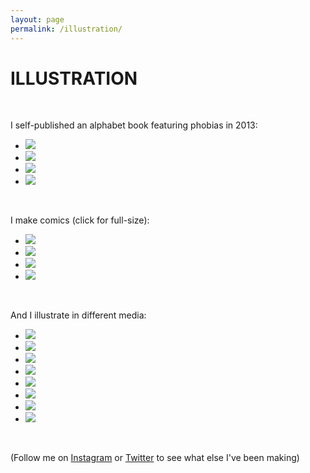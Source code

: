 ```yaml
---
layout: page
permalink: /illustration/
---
```


<h1 class="page-heading">ILLUSTRATION</h1>

<br>
<p>I self-published an alphabet book featuring phobias in 2013:</p>

<ul class="pic">
	<li class="exp"><img src="/img/abc-cover.jpg" /></li>
	<li class="exp"><img src="/img/k.png" /></li>
	<li class="exp"><img src="/img/abc-n.jpg" /></li>
	<li class="exp"><img src="/img/p.png" /></li>
</ul>

<br>
<p>I make comics (click for full-size):</p>

<ul class="pic">
	<li class="exp"><a href="/img/sp1.png" target="_blank"><img src="/img/sp1.png" /></a></li>
	<li class="exp"><a href="/img/pokemom.png" target="_blank"><img src="/img/pokemom.png" /></a></li>
	<li class="exp"><a href="/img/iris.png" target="_blank"><img src="/img/iris.png" /></a></li>
	<li class="exp"><a href="/img/jjj.png" target="_blank"><img src="/img/jjj.png" /></a></li>
</ul>

<br>
<p>And I illustrate in different media:</p>

<ul class="pic">
	<li class="exp"><img src="http://68.media.tumblr.com/4cc785754ffa28ba47c813a8a13e7517/tumblr_nlhsx8YAYz1qemft7o1_500.png" /></li>
	<li class="exp"><img src="/img/sloths.png" /></li>
	<li class="exp"><img src="/img/charles.png" /></li>
	<li class="exp"><img src="https://scontent-ord5-2.xx.fbcdn.net/v/t39.30808-6/279772586_10224255583288760_5953758915037258528_n.jpg?_nc_cat=102&ccb=1-7&_nc_sid=174925&_nc_ohc=T2cRus4BihQAX8pBHj8&_nc_ht=scontent-ord5-2.xx&oh=00_AfB6JnooD1N4utiA-x9XviMVzdMariNoe_FgDVQcIKAMWA&oe=648D6F85" /></li>
	<li class="exp"><img src="/img/reflect.png" /></li>
	<li class="exp"><img src="/img/AveChile.png" /></li>
	<li class="exp"><img src="/img/cactus.png" /></li>
	<li class="exp"><img src="/img/rose.png" /></li>
</ul>

<br>

<p>(Follow me on <a href="https://instagram.com/cattheless">Instagram</a> or <a href="https://twitter.com/cattheless">Twitter</a> to see what else I've been making)</p>
<br>
